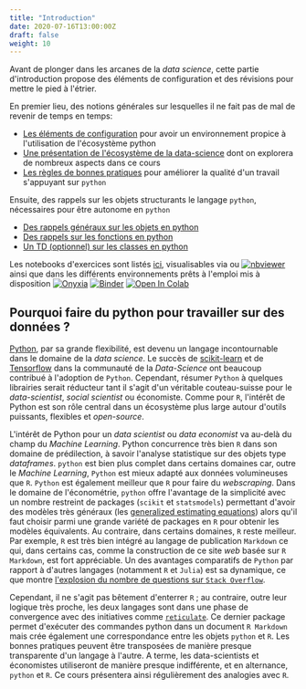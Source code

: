 ```yaml
---
title: "Introduction"
date: 2020-07-16T13:00:00Z
draft: false
weight: 10
---
```


Avant de plonger dans les arcanes de la *data science*, cette partie
d'introduction propose des éléments de configuration et des
révisions pour mettre le pied à l'étrier.

En premier lieu, des notions générales sur lesquelles il ne fait pas de mal
de revenir de temps en temps:

* [Les éléments de configuration](configuration) pour avoir un environnement
propice à l'utilisation de l'écosystème python
* [Une présentation de l'écosystème de la data-science](ecosystemeDS) dont
on explorera de nombreux aspects dans ce cours
* [Les règles de bonnes pratiques](bonnespratiques) pour améliorer la qualité
d'un travail s'appuyant sur `python`

Ensuite, des rappels sur les objets structurants le langage `python`,
nécessaires pour être autonome en `python`

* [Des rappels généraux sur les objets en python](rappels2A)
* [Des rappels sur les fonctions en python](rappelsfonctions)
* [Un TD (optionnel) sur les classes en python](rappelsclasses)


Les notebooks d'exercices sont listés [ici](listetp), visualisables 
via 
<a href="https://github.com/linogaliana/python-datascientist" class="github"><i class="fab fa-github"></i></a>
ou
[![nbviewer](https://img.shields.io/badge/visualize-nbviewer-blue)](https://nbviewer.jupyter.org/github/linogaliana/python-datascientist/tree/master)
ainsi que dans les différents environnements prêts à l'emploi mis à
disposition
[![Onyxia](https://img.shields.io/badge/launch-onyxia-brightgreen)](https://spyrales.sspcloud.fr/my-lab/catalogue/inseefrlab-datascience/jupyter/deploiement)
[![Binder](https://mybinder.org/badge_logo.svg)](https://mybinder.org/v2/gh/linogaliana/python-datascientist/master)
[![Open In Colab](https://colab.research.google.com/assets/colab-badge.svg)](http://colab.research.google.com/github/linogaliana/python-datascientist/blob/master)


## Pourquoi faire du python pour travailler sur des données ?

[Python](https://www.python.org/), par sa grande flexibilité, est devenu un langage incontournable
dans le domaine de la *data science*.
Le succès de [scikit-learn](https://scikit-learn.org/stable/) et
de [Tensorflow](https://www.tensorflow.org/) dans la communauté
de la *Data-Science* ont beaucoup contribué à l'adoption de `Python`. Cependant,
résumer `Python` à quelques librairies serait réducteur tant il s'agit 
d'un véritable couteau-suisse pour le *data-scientist*, *social scientist*
ou économiste. 
Comme pour `R`, l'intérêt de Python est son rôle central dans un
écosystème plus large autour d'outils puissants, flexibles et *open-source*. 
 
L'intérêt de Python pour un *data scientist* ou *data economist* va au-delà du champ du *Machine Learning*. 
Python concurrence très bien `R` dans son domaine de prédilection, à
savoir l'analyse statistique sur des
objets type *dataframes*. `python` est bien plus complet dans certains domaines
car, outre le *Machine Learning*, `Python` est mieux adapté aux données volumineuses que `R`. `Python` est également meilleur que `R` pour faire
du *webscraping*. Dans le domaine de l'économétrie, `python` offre
l'avantage de la simplicité avec un nombre restreint de packages (`scikit` et
`statsmodels`) permettant d'avoir des modèles très généraux
(les [generalized estimating equations](https://www.statsmodels.org/stable/gee.html)) alors qu'il faut
choisir parmi une grande variété de packages en `R` pour obtenir les
modèles équivalents. 
Au contraire, dans certains domaines, `R` reste meilleur. Par exemple,
`R` est très bien intégré au langage de publication `Markdown` ce qui,
dans certains cas, comme la construction de ce site *web* basée sur 
`R Markdown`, est fort appréciable. 
Un des avantages comparatifs de `Python` par rapport à d'autres langages (notamment `R` et `Julia`) est sa dynamique,
ce que montre [l'explosion du nombre de questions
sur `Stack Overflow`](https://towardsdatascience.com/python-vs-r-for-data-science-6a83e4541000).

Cependant, il ne s'agit pas bêtement d'enterrer `R` ; au contraire, outre leur logique très proche,
les deux langages sont dans une phase de convergence avec des initiatives comme
[`reticulate`](https://rstudio.github.io/reticulate/). Ce dernier package
permet d'exécuter des commandes python dans un document `R Markdown` mais
crée également une correspondance entre les objets `python` et `R`. Les bonnes
pratiques peuvent être transposées de manière presque transparente d'un
langage à l'autre. A terme, les data-scientists et économistes utiliseront
de manière presque indifférente, et en alternance, `python` et `R`. Ce cours
présentera ainsi régulièrement des analogies avec `R`.

